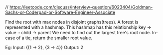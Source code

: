 // https://leetcode.com/discuss/interview-question/6023404/Goldman-Sachs-or-Coderpad-or-Software-Engineer-Associate

Find the root with max nodes in disjoint graphs(trees).
A forest is represented with a hashmap. This hashmap has this relationship
key -> value :: child -> parent
We need to find out the largest tree's root node. In-case of a tie, return the smaller root value.


Eg:
Input:
{{1 -> 2}, {3 -> 4}}
Output:
2